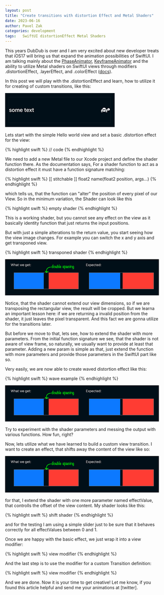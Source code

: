 ```yaml
---
layout: post
title: "Create transitions with distortion Effect and Metal Shaders"
date: 2023-06-16
author: Pavel Zak
categories: development
tags:	SwiftUI distortionEffect Metal Shaders
---
```



This years DubDub is over and I am very excited about new developer treats that iOS17 will bring us that expand the animation possibilities of SwiftUI. I am talking mainly about the [PhaseAnimator], [KeyframeAnimator] and the ability to utilize Metal shaders on SwiftUI views through modifiers .distortionEffect, .layerEffect, and .colorEffect ([docs]).

In this post we will play with the .distortionEffect and learn, how to utilize it for creating of custom transitions, like this:

![image1]


Lets start with the simple Hello world view and set a basic .distortion effect for the view:

{% highlight swift %}
// code
{% endhighlight %}

We need to add a new Metal file to our Xcode project and define the shader function there. As the documentation says, For a shader function to act as a distortion effect it must have a function signature matching:

{% highlight swift %}
[[ stitchable ]] float2 name(float2 position, args...)
{% endhighlight %}

which tells us, that the function can "alter" the position of every pixel of our View. So in the minimum variation, the Shader can look like this

{% highlight swift %}
empty shader
{% endhighlight %}

This is a working shader, but you cannot see any effect on the view as it basically identity function that just returns the input positions.

But with just a simple alterations to the return value, you start seeing how the view image changes. For example you can switch the x and y axis and get transponed view.

{% highlight swift %}
transponed shader
{% endhighlight %}

![image2]

Notice, that the shader cannot extend our view dimensions, so if we are transposing the rectangular view, the result will be cropped. But we learna an important lesson here: if we are returning a invalid position from the shader, it just leaves the pixel transparent. And this fact we are gonna utilize for the transitions later.

But before we move to that, lets see, how to extend the shader with more parameters. From the initial function signature we see, that the shader is not aware of view frame, so naturally, we usually want to provide at least that parameter. Adding a new param is simple as that, just extend the function with more parameters and provide those parameters in the SwiftUI part like so.

Very easily, we are now able to create waved distortion effect like this:

{% highlight swift %}
wave example
{% endhighlight %}

![image2]

Try to experiment with the shader parameters and messing the output with various functions. How fun, right?

Now, lets utilize what we have learned to build a custom view transition. I want to create an effect, that shifts away the content of the view like so:

![image2]

for that, I extend the shader with one more parameter named effectValue, that controlls the offset of the view content. My shader looks like this:

{% highlight swift %}
shift shader
{% endhighlight %}

and for the testing I am using a simple slider just to be sure that it behaves correctly for all effectValues between 0 and 1.

Once we are happy with the basic effect, we just wrap it into a view modifier:

{% highlight swift %}
view modifier
{% endhighlight %}

And the last step is to use the modifier for a custom Transition definition:

{% highlight swift %}
view modifier
{% endhighlight %}

And we are done. Now it is your time to get creative! Let me know, if you found this article helpful and send me your animations at [twitter].


[PhaseAnimator]: https://developer.apple.com/documentation/swiftui/phaseanimator/
[KeyframeAnimator]: https://developer.apple.com/documentation/swiftui/keyframeanimator
[docs]: https://developer.apple.com/documentation/swiftui/view-graphics-and-rendering#shaders
[docs]: https://developer.apple.com/documentation/swiftui/view-graphics-and-rendering#shaders

[image1]: /assets/posts/14_cell.png "Typical view layout"
[image2]: /assets/posts/14_colors.png "Expected layout and the actual issue"
[image3]: /assets/posts/14_comparison.png "Comparing solutions"